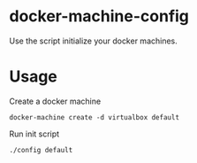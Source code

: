 docker-machine-config
=====================

Use the script initialize your docker machines.


Usage
=======

Create a docker machine

```
docker-machine create -d virtualbox default
```

Run init script

```
./config default
```
